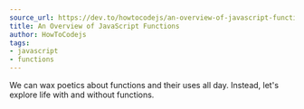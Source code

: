 ```yaml
---
source_url: https://dev.to/howtocodejs/an-overview-of-javascript-functions-47id
title: An Overview of JavaScript Functions
author: HowToCodejs
tags:
- javascript
- functions
---
```


We can wax poetics about functions and their uses all day. Instead, let\'s explore life with and without functions.
